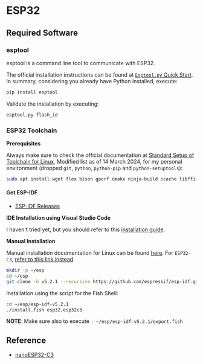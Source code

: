 # ESP32

## Required Software

### esptool

esptool is a command line tool to communicate with ESP32.

The official installation instructions can be found at [`Esptool.py` Quick Start](https://docs.espressif.com/projects/esptool/en/latest/esp32/#quick-start).
In summary, considering you already have Python installed, execute:

```sh
pip install esptool
```

Validate the installation by executing:

```sh
esptool.py flash_id
```

### ESP32 Toolchain

**Prerequisites**

Always make sure to check the official documentation at [Standard Setup of Toolchain for Linux](https://espressif-docs.readthedocs-hosted.com/projects/esp-idf/en/stable/get-started/linux-setup.html#standard-setup-of-toolchain-for-linux).
Modified list as of 14 March 2024, for my personal environment (dropped `git`, `python`, `python-pip` and `python-setuptools`):

```sh
sudo apt install wget flex bison gperf cmake ninja-build ccache libffi-dev libssl-dev
```

#### Get ESP-IDF

- [ESP-IDF Releases](https://github.com/espressif/esp-idf/releases)

**IDE Installation using Visual Studio Code**

I haven't tried yet, but you should refer to this [installation guide](https://github.com/espressif/vscode-esp-idf-extension/blob/master/docs/tutorial/install.md).

**Manual Installation**

Manual installation documentation for Linux can be found [here](https://docs.espressif.com/projects/esp-idf/en/stable/esp32/get-started/linux-macos-setup.html#step-2-get-esp-idf).
For `ESP32-C3`, [refer to this link instead](https://docs.espressif.com/projects/esp-idf/en/stable/esp32c3/get-started/linux-macos-setup.html).

```sh
mkdir -p ~/esp
cd ~/esp
git clone -b v5.2.1 --recursive https://github.com/espressif/esp-idf.git esp-idf-v5.2.1
```

Installation using the script for the Fish Shell:

```sh
cd ~/esp/esp-idf-v5.2.1
./install.fish esp32,esp32c3
```

**NOTE**: Make sure also to execute `. ~/esp/esp-idf-v5.2.1/export.fish`

## Reference

- [nanoESP32-C3](https://github.com/wuxx/nanoESP32-C3)
